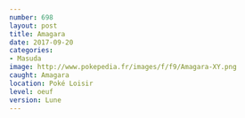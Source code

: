 ```yaml
---
number: 698
layout: post
title: Amagara
date: 2017-09-20
categories:
- Masuda
image: http://www.pokepedia.fr/images/f/f9/Amagara-XY.png
caught: Amagara
location: Poké Loisir
level: oeuf
version: Lune
---
```

